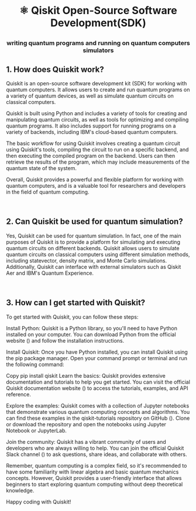 <br>

# <p align="center"> ⚛︎ Qiskit Open-Source Software Development(SDK)

### <p align="center"> writing quantum programs and running on quantum computers simulators <br>



## 1. How does Quiskit work?<br>


Quiskit is an open-source software development kit (SDK) for working with quantum computers. It allows users to create and run quantum programs on a variety of quantum devices, as well as simulate quantum circuits on classical computers.

Quiskit is built using Python and includes a variety of tools for creating and manipulating quantum circuits, as well as tools for optimizing and compiling quantum programs. It also includes support for running programs on a variety of backends, including IBM's cloud-based quantum computers.

The basic workflow for using Quiskit involves creating a quantum circuit using Quiskit's tools, compiling the circuit to run on a specific backend, and then executing the compiled program on the backend. Users can then retrieve the results of the program, which may include measurements of the quantum state of the system.

Overall, Quiskit provides a powerful and flexible platform for working with quantum computers, and is a valuable tool for researchers and developers in the field of quantum computing.

<br>

## 2. Can Quiskit be used for quantum simulation?

Yes, Quiskit can be used for quantum simulation. In fact, one of the main purposes of Quiskit is to provide a platform for simulating and executing quantum circuits on different backends. Quiskit allows users to simulate quantum circuits on classical computers using different simulation methods, including statevector, density matrix, and Monte Carlo simulations. Additionally, Quiskit can interface with external simulators such as Qiskit Aer and IBM's Quantum Experience.

<br>

## 3. How can I get started with Quiskit?

To get started with Quiskit, you can follow these steps:

Install Python: Quiskit is a Python library, so you'll need to have Python installed on your computer. You can download Python from the official website () and follow the installation instructions.

Install Quiskit: Once you have Python installed, you can install Quiskit using the pip package manager. Open your command prompt or terminal and run the following command:

Copy
pip install qiskit
Learn the basics: Quiskit provides extensive documentation and tutorials to help you get started. You can visit the official Quiskit documentation website () to access the tutorials, examples, and API reference.

Explore the examples: Quiskit comes with a collection of Jupyter notebooks that demonstrate various quantum computing concepts and algorithms. You can find these examples in the qiskit-tutorials repository on GitHub (). Clone or download the repository and open the notebooks using Jupyter Notebook or JupyterLab.

Join the community: Quiskit has a vibrant community of users and developers who are always willing to help. You can join the official Quiskit Slack channel () to ask questions, share ideas, and collaborate with others.

Remember, quantum computing is a complex field, so it's recommended to have some familiarity with linear algebra and basic quantum mechanics concepts. However, Quiskit provides a user-friendly interface that allows beginners to start exploring quantum computing without deep theoretical knowledge.

Happy coding with Quiskit!






